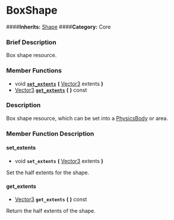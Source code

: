 #  BoxShape  
####**Inherits:** [Shape](class_shape)
####**Category:** Core

###  Brief Description  
Box shape resource.

###  Member Functions 
  * void  **[`set_extents`](#set_extents)**  **(** [Vector3](class_vector3) extents  **)**
  * [Vector3](class_vector3)  **[`get_extents`](#get_extents)**  **(** **)** const

###  Description  
Box shape resource, which can be set into a [PhysicsBody](class_physicsbody) or area.

###  Member Function Description  

#### <a name="set_extents">set_extents</a>
  * void  **`set_extents`**  **(** [Vector3](class_vector3) extents  **)**

Set the half extents for the shape.

#### <a name="get_extents">get_extents</a>
  * [Vector3](class_vector3)  **`get_extents`**  **(** **)** const

Return the half extents of the shape.
